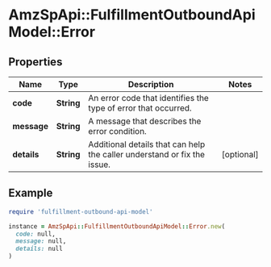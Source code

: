 # AmzSpApi::FulfillmentOutboundApiModel::Error

## Properties

| Name | Type | Description | Notes |
| ---- | ---- | ----------- | ----- |
| **code** | **String** | An error code that identifies the type of error that occurred. |  |
| **message** | **String** | A message that describes the error condition. |  |
| **details** | **String** | Additional details that can help the caller understand or fix the issue. | [optional] |

## Example

```ruby
require 'fulfillment-outbound-api-model'

instance = AmzSpApi::FulfillmentOutboundApiModel::Error.new(
  code: null,
  message: null,
  details: null
)
```

